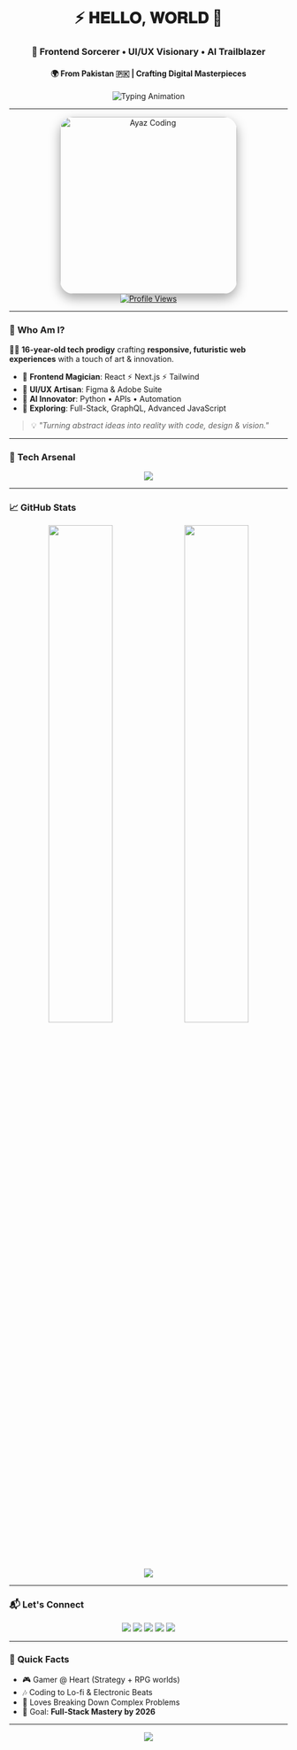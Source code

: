 <div align="center">
  <h1>⚡ 𝐇𝐄𝐋𝐋𝐎, 𝐖𝐎𝐑𝐋𝐃 👋</h1>
  <h3>🚀 Frontend Sorcerer • UI/UX Visionary • AI Trailblazer</h3>
  <h4>🌍 From Pakistan 🇵🇰 | Crafting Digital Masterpieces</h4>
  
  <img src="https://readme-typing-svg.demolab.com?font=Fira+Code&weight=700&size=24&duration=3000&pause=800&color=F97316&center=true&vCenter=true&width=600&lines=Designing+Seamless+Experiences;Fusing+Code+%26+Creativity;Exploring+AI+%26+Automation;Building+the+Future+of+Web" alt="Typing Animation" />
</div>

---

<div align="center">
  <img src="https://files.catbox.moe/12rbsd.jpeg" alt="Ayaz Coding" width="320" style="border-radius: 24px; box-shadow: 0 8px 20px rgba(0,0,0,0.35);" />
</div>
<div align="center">
  <a href="https://github.com/ayazaliofc">
    <img src="https://komarev.com/ghpvc/?username=ayazaliofc&label=Profile%20Visits&color=000000&style=for-the-badge" alt="Profile Views" />
  </a>
</div>

---

### 🌠 **Who Am I?**

👨‍🚀 **16-year-old tech prodigy** crafting **responsive, futuristic web experiences** with a touch of art & innovation.

- 🎨 **Frontend Magician**: React ⚡ Next.js ⚡ Tailwind  
- 🧠 **UI/UX Artisan**: Figma & Adobe Suite  
- 🤖 **AI Innovator**: Python • APIs • Automation  
- 🌱 **Exploring**: Full-Stack, GraphQL, Advanced JavaScript  

> 💡 *"Turning abstract ideas into reality with code, design & vision."*

---

### 🧰 **Tech Arsenal**

<p align="center">
  <img src="https://skillicons.dev/icons?i=react,nextjs,tailwind,js,ts,python,nodejs,figma,mongodb,linux,github,vercel,heroku,photoshop,vscode&perline=8" />
</p>

---

### 📈 **GitHub Stats**

<p align="center">
  <img src="https://github-readme-stats.vercel.app/api?username=ayazaliofc&show_icons=true&theme=radical&hide_border=true" width="48%" />
  <img src="https://github-readme-streak-stats.herokuapp.com/?user=ayazaliofc&theme=radical&hide_border=true" width="48%" />
</p>

<p align="center">
  <img src="https://github-profile-summary-cards.vercel.app/api/cards/profile-details?username=ayazaliofc&theme=radical" />
</p>

---

### 📬 **Let's Connect**

<p align="center">
  <a href="https://instagram.com/ayazaliofc"><img src="https://img.shields.io/badge/Instagram-FF6F61?style=for-the-badge&logo=instagram&logoColor=white"/></a>
  <a href="https://www.linkedin.com/in/ayaz-alee-682a82324"><img src="https://img.shields.io/badge/LinkedIn-0A66C2?style=for-the-badge&logo=linkedin&logoColor=white"/></a>
  <a href="mailto:ayazaliofc@gmail.com"><img src="https://img.shields.io/badge/Email-DB4437?style=for-the-badge&logo=gmail&logoColor=white"/></a>
  <a href="https://twitter.com/ayazaliofc"><img src="https://img.shields.io/badge/Twitter-1DA1F2?style=for-the-badge&logo=twitter&logoColor=white"/></a>
  <a href="https://discord.com/users/ayazaliofc"><img src="https://img.shields.io/badge/Discord-5865F2?style=for-the-badge&logo=discord&logoColor=white"/></a>
</p>

---

### 🎉 **Quick Facts**

- 🎮 Gamer @ Heart (Strategy + RPG worlds)  
- 🎶 Coding to Lo-fi & Electronic Beats  
- 🧩 Loves Breaking Down Complex Problems  
- 🚀 Goal: **Full-Stack Mastery by 2026**  

---

<div align="center">
  <img src="https://img.shields.io/badge/Thanks%20For%20Visiting-🚀-FF6F61?style=for-the-badge" />
</div>
